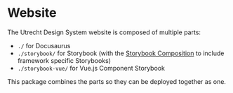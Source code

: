 <!-- @license CC-BY-4.0 -->

# Website

The Utrecht Design System website is composed of multiple parts:

- `./` for Docusaurus
- `./storybook/` for Storybook (with the [Storybook Composition](https://storybook.js.org/docs/react/sharing/storybook-composition) to include framework specific Storybooks)
- `./storybook-vue/` for Vue.js Component Storybook

This package combines the parts so they can be deployed together as one.
